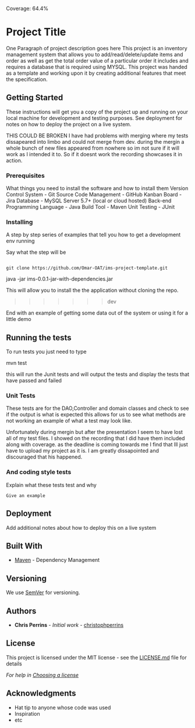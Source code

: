 
Coverage: 64.4%
# Project Title

One Paragraph of project description goes here
This project is an inventory management system that allows you to add/read/delete/update items and order as well as get the total order value of a particular order
it includes and requires a database that is required using MYSQL.
This project was handed as a template and working upon it by creating additional features that meet the specification.

## Getting Started

These instructions will get you a copy of the project up and running on your local machine for development and testing purposes. See deployment for notes on how to deploy the project on a live system.

THIS COULD BE BROKEN
I have had problems with merging where my tests dissapeared into limbo and could not merge from dev. during the mergin a whole bunch of new files appeared from nowhere so im not sure if it will work as I intended it to. So if it doesnt work the recording showcases it in action.

### Prerequisites

What things you need to install the software and how to install them
Version Control System - Git
Source Code Management - GitHub
Kanban Board - Jira
Database - MySQL Server 5.7+ (local or cloud hosted)
Back-end Programming Language - Java
Build Tool - Maven
Unit Testing - JUnit




### Installing

A step by step series of examples that tell you how to get a development env running

Say what the step will be

```

git clone https://github.com/Omar-OAT/ims-project-template.git
```

java -jar ims-0.0.1-jar-with-dependencies.jar

This will allow you to install the the application without cloning the repo.
>>>>>>> dev

End with an example of getting some data out of the system or using it for a little demo

## Running the tests


To run tests you just need to type 

mvn test

this will run the Junit tests and will output the tests and display the tests that have passed and failed

### Unit Tests 

These tests are for the DAO,Controller and domain classes and check to see if the output is what is expected
this allows for us to see what methods are not working an example of what a test may look like.

Unfortunately during mergin but after the presentation I seem to have lost all of my test files. I showed on the recording that I did have them included
along with coverage. as the deadline is coming towards me I find that Ill just have to upload my project as it is. I am greatly dissapointed and discouraged that his happened.




### And coding style tests

Explain what these tests test and why

```
Give an example
```

## Deployment

Add additional notes about how to deploy this on a live system

## Built With

* [Maven](https://maven.apache.org/) - Dependency Management

## Versioning

We use [SemVer](http://semver.org/) for versioning.

## Authors

* **Chris Perrins** - *Initial work* - [christophperrins](https://github.com/christophperrins)

## License

This project is licensed under the MIT license - see the [LICENSE.md](LICENSE.md) file for details 

*For help in [Choosing a license](https://choosealicense.com/)*

## Acknowledgments

* Hat tip to anyone whose code was used
* Inspiration
* etc
